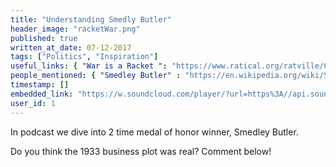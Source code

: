 ```yaml
---
title: "Understanding Smedly Butler"
header_image: "racketWar.png"
published: true
written_at_date: 07-12-2017
tags: ["Politics", "Inspiration"]
useful_links: { "War is a Racket ": "https://www.ratical.org/ratville/CAH/warisaracket.html" }
people_mentioned: { "Smedley Butler" : "https://en.wikipedia.org/wiki/Smedley_Butler"}
timestamp: []
embedded_link: "https://w.soundcloud.com/player/?url=https%3A//api.soundcloud.com/tracks/366159923"
user_id: 1
---
```

In podcast we dive into 2 time medal of honor winner, Smedley Butler.

Do you think the 1933 business plot was real?  Comment below!



